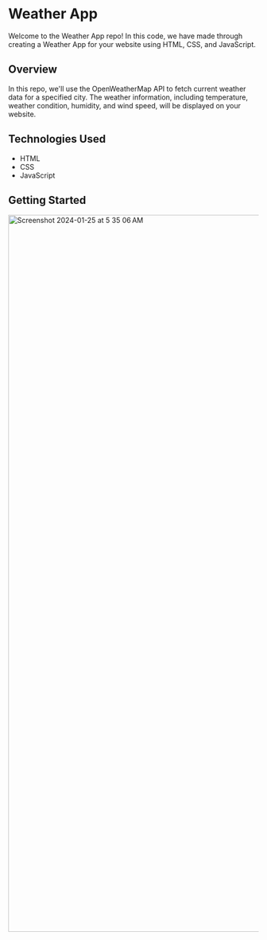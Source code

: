 # Weather App 

Welcome to the Weather App repo! In this code, we have made through creating a Weather App for your website using HTML, CSS, and JavaScript.

## Overview

In this repo, we'll use the OpenWeatherMap API to fetch current weather data for a specified city. The weather information, including temperature, weather condition, humidity, and wind speed, will be displayed on your website.

## Technologies Used

- HTML
- CSS
- JavaScript

## Getting Started

<img width="1440" alt="Screenshot 2024-01-25 at 5 35 06 AM" src="https://github.com/alikeayush/Weather-App/assets/95569014/ff8e958d-85a0-4b18-9a7d-0156487746c8">




